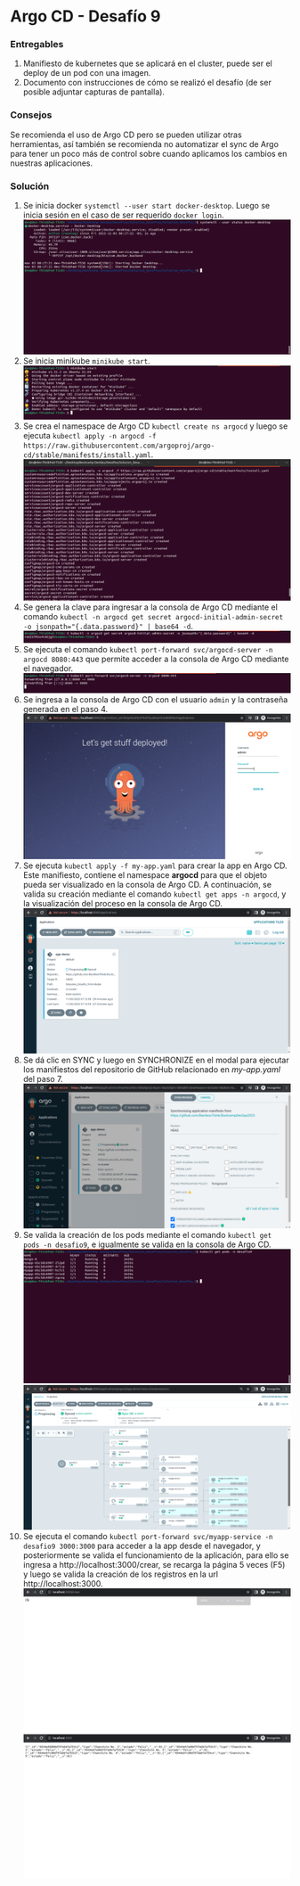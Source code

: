 # Argo CD - Desafío 9

### Entregables

1. Manifiesto de kubernetes que se aplicará en el cluster, puede ser el deploy de un pod con una imagen.
2. Documento con instrucciones de cómo se realizó el desafío (de ser posible adjuntar capturas de pantalla).

### Consejos

Se recomienda el uso de Argo CD pero se pueden utilizar otras herramientas, así también se recomienda no automatizar el sync de Argo para tener un poco más de control sobre cuando aplicamos los cambios en nuestras aplicaciones.

### Solución

1. Se inicia docker `systemctl --user start docker-desktop`. Luego se inicia sesión en el caso de ser requerido `docker login`.
![img-1](img/1.png)
2. Se inicia minikube `minikube start`.
![img-2](img/2.png)
3. Se crea el namespace de Argo CD `kubectl create ns argocd` y luego se ejecuta `kubectl apply -n argocd -f https://raw.githubusercontent.com/argoproj/argo-cd/stable/manifests/install.yaml`.
![img-3](img/3.png)
4. Se genera la clave para ingresar a la consola de Argo CD mediante el comando `kubectl -n argocd get secret argocd-initial-admin-secret -o jsonpath="{.data.password}" | base64 -d`.
![img-4](img/4.png)
5. Se ejecuta el comando `kubectl port-forward svc/argocd-server -n argocd 8080:443` que permite acceder a la consola de Argo CD mediante el navegador.
![img-5](img/5.png)
6. Se ingresa a la consola de Argo CD con el usuario `admin` y la contraseña generada en el paso 4.
![img-6](img/6.png)
7. Se ejecuta `kubectl apply -f my-app.yaml` para crear la app en Argo CD. Este manifiesto, contiene el namespace **argocd** para que el objeto pueda ser visualizado en la consola de Argo CD. A continuación, se valida su creación mediante el comando `kubectl get apps -n argocd`, y la visualización del proceso en la consola de Argo CD.
![img-7](img/7.png)
8. Se dá clic en SYNC y luego en SYNCHRONIZE en el modal para ejecutar los manifiestos del repositorio de GitHub relacionado en *my-app.yaml* del paso 7.
![img-8](img/8.png)
9. Se valida la creación de los pods mediante el comando `kubectl get pods -n desafio9`, e igualmente se valida en la consola de Argo CD.
![img-9](img/9.png)
![img-10](img/10.png)
10. Se ejecuta el comando `kubectl port-forward svc/myapp-service -n desafio9 3000:3000` para acceder a la app desde el navegador, y posteriormente se valida el funcionamiento de la aplicación, para ello se ingresa a http://localhost:3000/crear, se recarga la página 5 veces (F5) y luego se valida la creación de los registros en la url http://localhost:3000.
![img-11](img/11.png)
![img-12](img/12.png)